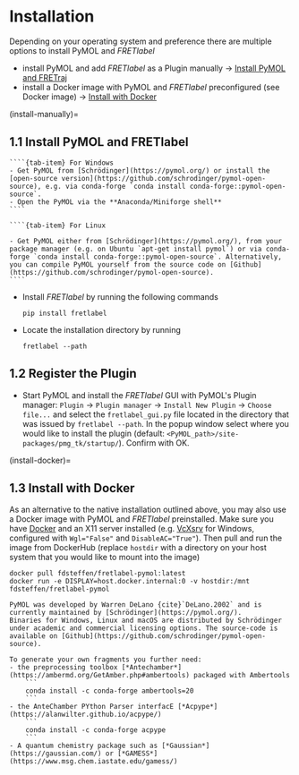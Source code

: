 # Installation

Depending on your operating system and preference there are multiple options to install PyMOL and *FRETlabel*
- install PyMOL and add *FRETlabel* as a Plugin manually &rarr; [Install PyMOL and FRETraj](install-manually)
- install a Docker image with PyMOL and *FRETlabel* preconfigured (see Docker image) &rarr; [Install with Docker](install-docker)


(install-manually)=
## 1.1 Install PyMOL and FRETlabel

`````{tab-set}
````{tab-item} For Windows
- Get PyMOL from [Schrödinger](https://pymol.org/) or install the [open-source version](https://github.com/schrodinger/pymol-open-source), e.g. via conda-forge `conda install conda-forge::pymol-open-source`.
- Open the PyMOL via the **Anaconda/Miniforge shell**
````

````{tab-item} For Linux

- Get PyMOL either from [Schrödinger](https://pymol.org/), from your package manager (e.g. on Ubuntu `apt-get install pymol`) or via conda-forge `conda install conda-forge::pymol-open-source`. Alternatively, you can compile PyMOL yourself from the source code on [Github](https://github.com/schrodinger/pymol-open-source). 
````
`````

- Install *FRETlabel* by running the following commands

    ```
    pip install fretlabel
    ```

- Locate the installation directory by running

    ```
    fretlabel --path
    ```


## 1.2 Register the Plugin
- Start PyMOL and install the *FRETlabel* GUI with PyMOL's Plugin manager: `Plugin` &rarr; `Plugin manager` &rarr; `Install New Plugin` &rarr; `Choose file...` and select the `fretlabel_gui.py` file located in the directory that was issued by `fretlabel --path`. In the popup window select where you would like to install the plugin (default: `<PyMOL_path>/site-packages/pmg_tk/startup/`). Confirm with OK.


(install-docker)=
## 1.3 Install with Docker

As an alternative to the native installation outlined above, you may also use a Docker image with PyMOL and *FRETlabel* preinstalled. Make sure you have [Docker](https://www.docker.com/products/docker-desktop) and an X11 server installed (e.g. [VcXsrv](https://sourceforge.net/projects/vcxsrv/) for Windows, configured with `Wgl="False"` and `DisableAC="True"`). Then pull and run the image from DockerHub (replace `hostdir` with a directory on your host system that you would like to mount into the image)

```
docker pull fdsteffen/fretlabel-pymol:latest
docker run -e DISPLAY=host.docker.internal:0 -v hostdir:/mnt fdsteffen/fretlabel-pymol
```

```{admonition} Incentive or open-source PyMOL
PyMOL was developed by Warren DeLano {cite}`DeLano.2002` and is currently maintained by [Schrödinger](https://pymol.org/). 
Binaries for Windows, Linux and macOS are distributed by Schrödinger under academic and commercial licensing options. The source-code is available on [Github](https://github.com/schrodinger/pymol-open-source).
```

```{tip} 
To generate your own fragments you further need:
- the preprocessing toolbox [*Antechamber*](https://ambermd.org/GetAmber.php#ambertools) packaged with Ambertools
    ```
    conda install -c conda-forge ambertools=20
    ```
- the AnteChamber PYthon Parser interfacE [*Acpype*](https://alanwilter.github.io/acpype/)
    ```
    conda install -c conda-forge acpype
    ```
- A quantum chemistry package such as [*Gaussian*](https://gaussian.com/) or [*GAMESS*](https://www.msg.chem.iastate.edu/gamess/)
```
